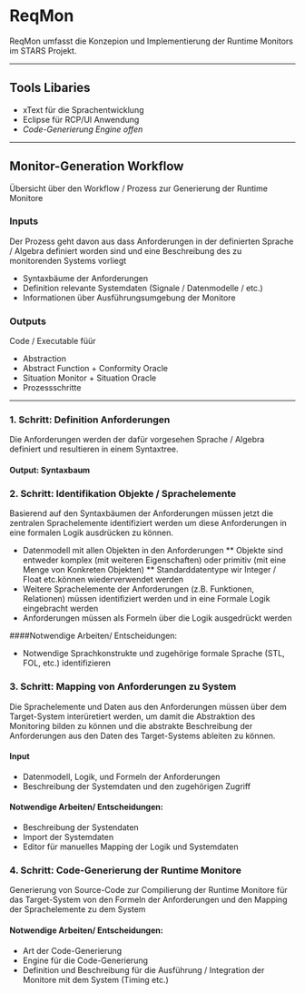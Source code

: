 # ReqMon

ReqMon umfasst die Konzepion und Implementierung der Runtime Monitors im STARS Projekt.

***
## Tools Libaries

* xText für die Sprachentwicklung
* Eclipse für RCP/UI Anwendung 
* _Code-Generierung Engine offen_

***
## Monitor-Generation Workflow
Übersicht über den Workflow / Prozess zur Generierung der Runtime Monitore

### Inputs

Der Prozess geht davon aus dass Anforderungen in der definierten Sprache / Algebra definiert worden sind und eine Beschreibung des zu monitorenden Systems vorliegt

* Syntaxbäume der Anforderungen
* Definition relevante Systemdaten (Signale / Datenmodelle / etc.)
* Informationen über Ausführungsumgebung der Monitore

### Outputs
Code / Executable füür
* Abstraction
* Abstract Function + Conformity Oracle
* Situation Monitor + Situation Oracle
* Prozessschritte

***
### 1. Schritt: Definition Anforderungen
Die Anforderungen werden der dafür vorgesehen Sprache / Algebra definiert und resultieren in einem Syntaxtree.

#### Output: Syntaxbaum


### 2. Schritt: Identifikation Objekte / Sprachelemente
Basierend auf den Syntaxbäumen der Anforderungen müssen jetzt die zentralen Sprachelemente identifiziert werden um diese Anforderungen in eine formalen Logik ausdrücken zu können.

* Datenmodell mit allen Objekten in den Anforderungen
** Objekte sind entweder komplex (mit weiteren Eigenschaften) oder primitiv (mit eine Menge von Konkreten Objekten)
** Standarddatentype wir Integer / Float etc.können wiederverwendet werden
* Weitere Sprachelemente der Anforderungen (z.B. Funktionen, Relationen) müssen identifiziert werden und in eine Formale Logik eingebracht werden
* Anforderungen müssen als Formeln über die Logik ausgedrückt werden

####Notwendige Arbeiten/ Entscheidungen:
* Notwendige Sprachkonstrukte und zugehörige formale Sprache (STL, FOL, etc.) identifizieren

### 3. Schritt: Mapping von Anforderungen zu System
Die Sprachelemente und Daten aus den Anforderungen müssen über dem Target-System interüretiert werden, um damit die Abstraktion des Monitoring bilden zu können und die abstrakte Beschreibung der Anforderungen aus den Daten des Target-Systems ableiten zu können.

#### Input
* Datenmodell, Logik, und Formeln der Anforderungen
* Beschreibung der Systemdaten und den zugehörigen Zugriff

#### Notwendige Arbeiten/ Entscheidungen:
* Beschreibung der Systendaten 
* Import der Systemdaten
* Editor für manuelles Mapping der Logik und Systemdaten 

### 4. Schritt: Code-Generierung der Runtime Monitore
Generierung von Source-Code zur Compilierung der Runtime Monitore für das Target-System von den Formeln der Anforderungen und den Mapping der Sprachelemente zu dem System

#### Notwendige Arbeiten/ Entscheidungen:
* Art der Code-Generierung 
* Engine für die Code-Generierung
* Definition und Beschreibung für die Ausführung / Integration der Monitore mit dem System (Timing etc.)